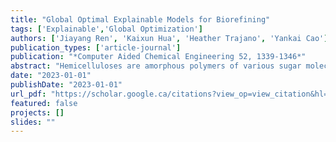 ```yaml
---
title: "Global Optimal Explainable Models for Biorefining"
tags: ['Explainable','Global Optimization']
authors: ['Jiayang Ren', 'Kaixun Hua', 'Heather Trajano', 'Yankai Cao']
publication_types: ['article-journal']
publication: "*Computer Aided Chemical Engineering 52, 1339-1346*"
abstract: "Hemicelluloses are amorphous polymers of various sugar molecules and have been widely utilized in bioenergy, mining, and textile. Through hydrolysis, hemicellulose is transformed into sugar oligomers and monomers. In this paper, we build a global optimal decision tree (GODT) model on an extensive hemicellulose hydrolysis dataset containing 1955 experimental data points from 71 published papers from 1985 to 2019. The GODT model is trained to predict xylose yield from hardwood hemicellulose hydrolysis in batch reactors. Compared with the heuristic method, our global optimal algorithm can obtain an average absolute improvement of 1.54% in test accuracy. Moreover, we demonstrate that the reasoning procedure of predictions is easy to comprehend by human decision-makers, thus contributing an explainable model for biorefining."
date: "2023-01-01"
publishDate: "2023-01-01"
url_pdf: "https://scholar.google.ca/citations?view_op=view_citation&hl=zh-CN&user=M-s3mjAAAAAJ&cstart=80&citation_for_view=M-s3mjAAAAAJ:RGFaLdJalmkC"
featured: false
projects: []
slides: ""
---
```

